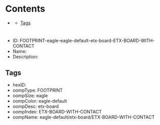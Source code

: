 



Contents
========

* [](#)
	* [Tags](#tags)

# 

- ID: FOOTPRINT-eagle-eagle-default-etx-board-ETX-BOARD-WITH-CONTACT
- Name: 
- Description: 

## Tags

- hexID: 
- oompType: FOOTPRINT
- oompSize: eagle
- oompColor: eagle-default
- oompDesc: etx-board
- oompIndex: ETX-BOARD-WITH-CONTACT
- oompName: eagle-default/etx-board/ETX-BOARD-WITH-CONTACT
